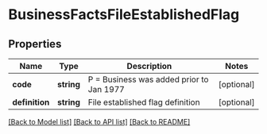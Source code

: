 # BusinessFactsFileEstablishedFlag

## Properties
Name | Type | Description | Notes
------------ | ------------- | ------------- | -------------
**code** | **string** | P &#x3D; Business was added prior to Jan 1977 | [optional] 
**definition** | **string** | File established flag definition | [optional] 

[[Back to Model list]](../README.md#documentation-for-models) [[Back to API list]](../README.md#documentation-for-api-endpoints) [[Back to README]](../README.md)


